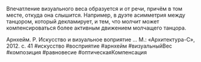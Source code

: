 Впечатление визуального веса образуется и от речи, причём в том месте, откуда она слышится. Например, в дуэте асимметрия между танцором, который декламирует, и тем, что молчит может компенсироваться более активным движением молчащего танцора.

Арнхейм. Р. Искусство и визуальное воприятие ... М.: «Архитектура-С», 2012. с. 41
#искусство #восприятие #арнхейм #визуальныйВес #композиция #равновесие #оптическаяКомпенсация 